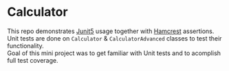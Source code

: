 # Calculator

This repo demonstrates [Junit5](https://junit.org/junit5/docs/current/user-guide/) usage together with [Hamcrest](https://github.com/hamcrest/JavaHamcrest) assertions.  
Unit tests are done on `Calculator` & `CalculatorAdvanced` classes to test their functionality.  
Goal of this mini project was to get familiar with Unit tests and to acomplish full test coverage.